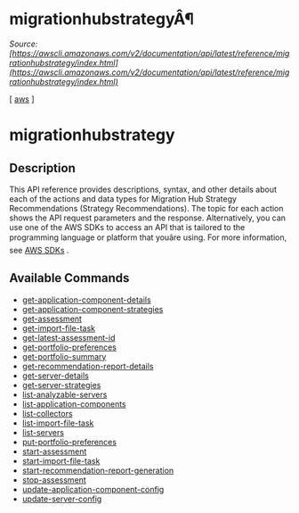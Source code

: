 # migrationhubstrategyÂ¶

*Source: [https://awscli.amazonaws.com/v2/documentation/api/latest/reference/migrationhubstrategy/index.html](https://awscli.amazonaws.com/v2/documentation/api/latest/reference/migrationhubstrategy/index.html)*

[ [aws](https://awscli.amazonaws.com/v2/documentation/api/latest/reference/index.html#cli-aws) ]

# migrationhubstrategy

## Description

This API reference provides descriptions, syntax, and other details about each of the actions and data types for Migration Hub Strategy Recommendations (Strategy Recommendations). The topic for each action shows the API request parameters and the response. Alternatively, you can use one of the AWS SDKs to access an API that is tailored to the programming language or platform that youâre using. For more information, see [AWS SDKs](http://aws.amazon.com/tools/#SDKs) .

## Available Commands

- [get-application-component-details](https://awscli.amazonaws.com/v2/documentation/api/latest/reference/migrationhubstrategy/get-application-component-details.html)
- [get-application-component-strategies](https://awscli.amazonaws.com/v2/documentation/api/latest/reference/migrationhubstrategy/get-application-component-strategies.html)
- [get-assessment](https://awscli.amazonaws.com/v2/documentation/api/latest/reference/migrationhubstrategy/get-assessment.html)
- [get-import-file-task](https://awscli.amazonaws.com/v2/documentation/api/latest/reference/migrationhubstrategy/get-import-file-task.html)
- [get-latest-assessment-id](https://awscli.amazonaws.com/v2/documentation/api/latest/reference/migrationhubstrategy/get-latest-assessment-id.html)
- [get-portfolio-preferences](https://awscli.amazonaws.com/v2/documentation/api/latest/reference/migrationhubstrategy/get-portfolio-preferences.html)
- [get-portfolio-summary](https://awscli.amazonaws.com/v2/documentation/api/latest/reference/migrationhubstrategy/get-portfolio-summary.html)
- [get-recommendation-report-details](https://awscli.amazonaws.com/v2/documentation/api/latest/reference/migrationhubstrategy/get-recommendation-report-details.html)
- [get-server-details](https://awscli.amazonaws.com/v2/documentation/api/latest/reference/migrationhubstrategy/get-server-details.html)
- [get-server-strategies](https://awscli.amazonaws.com/v2/documentation/api/latest/reference/migrationhubstrategy/get-server-strategies.html)
- [list-analyzable-servers](https://awscli.amazonaws.com/v2/documentation/api/latest/reference/migrationhubstrategy/list-analyzable-servers.html)
- [list-application-components](https://awscli.amazonaws.com/v2/documentation/api/latest/reference/migrationhubstrategy/list-application-components.html)
- [list-collectors](https://awscli.amazonaws.com/v2/documentation/api/latest/reference/migrationhubstrategy/list-collectors.html)
- [list-import-file-task](https://awscli.amazonaws.com/v2/documentation/api/latest/reference/migrationhubstrategy/list-import-file-task.html)
- [list-servers](https://awscli.amazonaws.com/v2/documentation/api/latest/reference/migrationhubstrategy/list-servers.html)
- [put-portfolio-preferences](https://awscli.amazonaws.com/v2/documentation/api/latest/reference/migrationhubstrategy/put-portfolio-preferences.html)
- [start-assessment](https://awscli.amazonaws.com/v2/documentation/api/latest/reference/migrationhubstrategy/start-assessment.html)
- [start-import-file-task](https://awscli.amazonaws.com/v2/documentation/api/latest/reference/migrationhubstrategy/start-import-file-task.html)
- [start-recommendation-report-generation](https://awscli.amazonaws.com/v2/documentation/api/latest/reference/migrationhubstrategy/start-recommendation-report-generation.html)
- [stop-assessment](https://awscli.amazonaws.com/v2/documentation/api/latest/reference/migrationhubstrategy/stop-assessment.html)
- [update-application-component-config](https://awscli.amazonaws.com/v2/documentation/api/latest/reference/migrationhubstrategy/update-application-component-config.html)
- [update-server-config](https://awscli.amazonaws.com/v2/documentation/api/latest/reference/migrationhubstrategy/update-server-config.html)